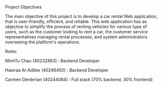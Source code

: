 
Project Objectives

The main objective of this project is to develop a car rental Web application, that is user-friendly, efficient, and reliable. This web application has as objective to simplify the process of renting vehicles for various type of users, such as the customer looking to rent a car, the customer service representatives managing rental processes, and system administrators overseeing the platform's operations.

Roles:

MinhTu Chau (40232883) : Backend Developer 

Hawraa Al-Adilee (40246450) : Backend Developer

Carmen Derderian (40244084) : Full stack (70% backend, 30% frontend)
